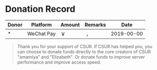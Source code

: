 # Donation Record

| Donor       | Platform       | Amount     | Remarks                                     | Date       |
| ------------ | ---------- | -------- | ---------------------------------------- | ---------- |
| \*           | WeChat Pay | ￥ &nbsp;  | &nbsp;，&nbsp;                       | 2019-00-00 |


> Thank you for your support of CSUR. If CSUR has helped you, you can choose to donate funds directly to the core creators of CSUR "amamIya" and "Elizabeth". Or donate funds to improve server performance and improve access speed.

<!-- |                              AliPay / WeChat / QQ                              |
| :----------------------------------------------------------------------: |
| <img src="https://i.loli.net/2019/12/20/5ZBuakxyinLsz42.jpg" width="300"/> | -->
